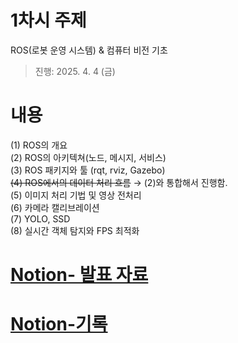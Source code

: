 # 1차시 주제
ROS(로봇 운영 시스템) & 컴퓨터 비전 기초

> 진행: 2025. 4. 4 (금)


# 내용
(1) ROS의 개요    
(2) ROS의 아키텍쳐(노드, 메시지, 서비스)    
(3) ROS 패키지와 툴 (rqt, rviz, Gazebo)   
~~(4) ROS에서의 데이터 처리 흐름~~ → (2)와 통합해서 진행함.   
(5) 이미지 처리 기법 및 영상 전처리    
(6) 카메라 캘리브레이션    
(7) YOLO, SSD     
(8) 실시간 객체 탐지와 FPS 최적화   

# [Notion- 발표 자료](https://persistent-syringa-e6c.notion.site/01-1c1385122d54801d89daffc41eacb810?pvs=4)
# [Notion-기록](https://www.notion.so/01-1cd385122d5480f38540dd70a6d4d58a?pvs=4)
